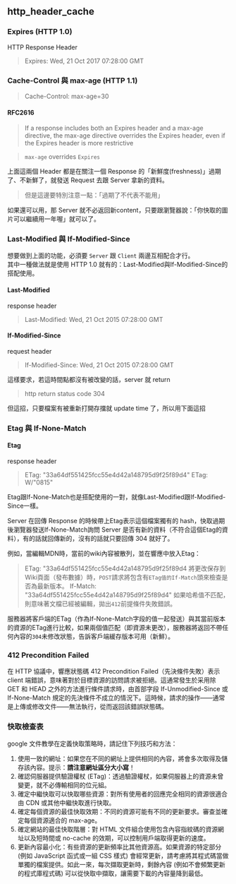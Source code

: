 ## http_header_cache

### Expires (HTTP 1.0)
HTTP Response Header  
> Expires: Wed, 21 Oct 2017 07:28:00 GMT

### Cache-Control 與 max-age (HTTP 1.1)
> Cache-Control: max-age=30

#### RFC2616
> If a response includes both an Expires header and a max-age directive, the max-age directive overrides the Expires header, even if the Expires header is more restrictive

> `max-age` overrides `Expires`

上面這兩個 Header 都是在關注一個 Response 的「新鮮度(freshness)」過期了、不新鮮了，就發送 Request 去跟 Server 拿新的資料。  
> 但是這邊要特別注意一點：「過期了不代表不能用」

如果還可以用，那 Server 就不必返回新content，只要跟瀏覽器說：「你快取的圖片可以繼續用一年喔」就可以了。

### Last-Modified 與 If-Modified-Since
想要做到上面的功能，必須要 `Server` 跟 `Client` 兩邊互相配合才行。  
其中一種做法就是使用 HTTP 1.0 就有的：Last-Modified與If-Modified-Since的搭配使用。

#### Last-Modified 
response header
> Last-Modified: Wed, 21 Oct 2015 07:28:00 GMT
#### If-Modified-Since
request header
> If-Modified-Since: Wed, 21 Oct 2015 07:28:00 GMT

這樣要求，若這時間點都沒有被改變的話，server 就 return
> http return status code 304

但這招，只要檔案有被重新打開存擋就 update time 了，所以用下面這招

### Etag 與 If-None-Match
#### Etag
response header
> ETag: "33a64df551425fcc55e4d42a148795d9f25f89d4"
> ETag: W/"0815"


Etag跟If-None-Match也是搭配使用的一對，就像Last-Modified跟If-Modified-Since一樣。

Server 在回傳 Response 的時候帶上Etag表示這個檔案獨有的 hash，快取過期後瀏覽器發送If-None-Match詢問 Server 是否有新的資料（不符合這個Etag的資料），有的話就回傳新的，沒有的話就只要回傳 304 就好了。


例如，當編輯MDN時，當前的wiki內容被散列，並在響應中放入Etag：
> ETag: "33a64df551425fcc55e4d42a148795d9f25f89d4
將更改保存到Wiki頁面（發布數據）時，`POST`請求將包含有`ETag值的If-Match`頭來檢查是否為最新版本。
> If-Match: "33a64df551425fcc55e4d42a148795d9f25f89d4"
如果哈希值不匹配，則意味著文檔已經被編輯，拋出`412`前提條件失敗錯誤。

服務器將客戶端的ETag（作為If-None-Match字段的值一起發送）與其當前版本的資源的ETag進行比較，如果兩個值匹配（即資源未更改），服務器將返回不帶任何內容的`304`未修改狀態，告訴客戶端緩存版本可用（新鮮）。  

### 412 Precondition Failed
在 HTTP 協議中，響應狀態碼 412 Precondition Failed（先決條件失敗）表示 client 端錯誤，意味著對於目標資源的訪問請求被拒絕。這通常發生於采用除 GET 和 HEAD 之外的方法進行條件請求時，由首部字段 If-Unmodified-Since 或 If-None-Match 規定的先決條件不成立的情況下。這時候，請求的操作——通常是上傳或修改文件——無法執行，從而返回該錯誤狀態碼。

### 快取檢查表
google 文件教學在定義快取策略時，請記住下列技巧和方法：

1. 使用一致的網址：如果您在不同的網址上提供相同的內容，將會多次取得及儲存該內容。提示：**請注意網址區分大小寫**！
2. 確認伺服器提供驗證權杖 (ETag)：透過驗證權杖，如果伺服器上的資源未曾變更，就不必傳輸相同的位元組。
3. 確定中繼快取可以快取哪些資源：對所有使用者的回應完全相同的資源很適合由 CDN 或其他中繼快取進行快取。
4. 確定每個資源的最佳快取效期：不同的資源可能有不同的更新要求。審查並確定每個資源適合的 max-age。
5. 確定網站的最佳快取階層：對 HTML 文件組合使用包含內容指紋碼的資源網址以及短時間或 no-cache 的效期，可以控制用戶端取得更新的速度。
6. 更新內容最小化：有些資源的更新頻率比其他資源高。如果資源的特定部分 (例如 JavaScript 函式或一組 CSS 樣式) 會經常更新，請考慮將其程式碼當做單獨的檔案提供。如此一來，每次擷取更新時，剩餘內容 (例如不會頻繁更新的程式庫程式碼) 可以從快取中擷取，讓需要下載的內容量降到最低。

